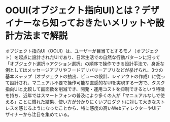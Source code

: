 # OOUI(オブジェクト指向UI)とは？デザイナーなら知っておきたいメリットや設計方法まで解説

オブジェクト指向UI（OOUI）は、ユーザーが目当てとするモノ（オブジェクト）を起点に設計されたUIであり、日常生活での自然な行動パターンに沿って「オブジェクト選択→アクション選択」の順序で操作できる設計手法で、身近な例としてはメッセージアプリやフードデリバリーアプリなどが挙げられ、3つの基本ステップ（オブジェクトの抽出、ビューの設計、レイアウトの作成）に従って設計され、マニュアル不要で操作可能な直感的なUIを実現する一方で、タスク指向UIと比較して画面数を削減でき、開発・運用コストを抑制できるという特徴を持ち、近年ではスマートフォンの普及により多くの人が「マニュアルなしで使える」ことに慣れた結果、使い方が分かりにくいプロダクトに対して大きなストレスを感じるようになったことから、特に感度の高いWebディレクターやUIデザイナーから注目を集めている。 